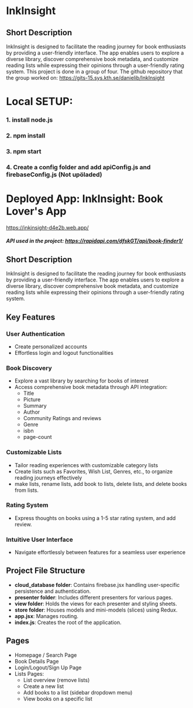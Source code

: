 # InkInsight
## Short Description
InkInsight is designed to facilitate the reading journey for book enthusiasts by providing a user-friendly interface. The app enables users to explore a diverse library, discover comprehensive book metadata, and customize reading lists while expressing their opinions through a user-friendly rating system. This project is done in a group of four. The github repository that the group worked on: 
https://gits-15.sys.kth.se/danielib/InkInsight

# Local SETUP:
### 1. install node.js
### 2. npm install
### 3. npm start
### 4. Create a config folder and add apiConfig.js and firebaseConfig.js (Not upöladed)

# Deployed App: InkInsight: Book Lover's App
https://inkinsight-d4e2b.web.app/

##### API used in the project: https://rapidapi.com/dfskGT/api/book-finder1/

## Short Description
InkInsight is designed to facilitate the reading journey for book enthusiasts by providing a user-friendly interface. The app enables users to explore a diverse library, discover comprehensive book metadata, and customize reading lists while expressing their opinions through a user-friendly rating system.

## Key Features
### User Authentication
- Create personalized accounts
- Effortless login and logout functionalities

### Book Discovery
- Explore a vast library by searching for books of interest
- Access comprehensive book metadata through API integration:
  - Title
  - Picture
  - Summary
  - Author
  - Community Ratings and reviews
  - Genre
  - isbn
  - page-count

### Customizable Lists
- Tailor reading experiences with customizable category lists
- Create lists such as Favorites, Wish List, Genres, etc., to organize reading journeys effectively
- make lists, rename lists, add book to lists, delete lists, and delete books from lists.

### Rating System
- Express thoughts on books using a 1-5 star rating system, and add review.

### Intuitive User Interface
- Navigate effortlessly between features for a seamless user experience


## Project File Structure
- **cloud_database folder**: Contains firebase.jsx handling user-specific persistence and authentication.
- **presenter folder**: Includes different presenters for various pages.
- **view folder**: Holds the views for each presenter and styling sheets.
- **store folder**: Houses models and mini-models (slices) using Redux.
- **app.jsx**: Manages routing.
- **index.js**: Creates the root of the application.

## Pages
- Homepage / Search Page
- Book Details Page
- Login/Logout/Sign Up Page
- Lists Pages:
  - List overview (remove lists)
  - Create a new list
  - Add books to a list (sidebar dropdown menu)
  - View books on a specific list

